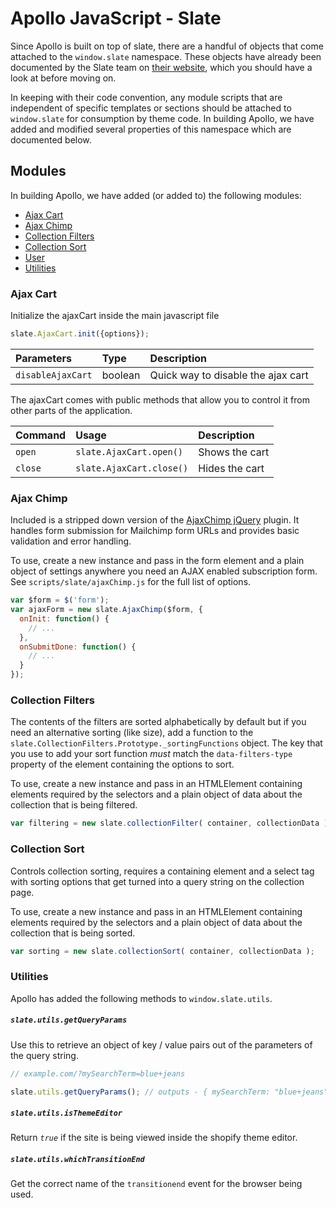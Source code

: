# Apollo JavaScript - Slate

Since Apollo is built on top of slate, there are a handful of objects that come attached to the `window.slate` namespace.  These objects have already been documented by the Slate team on [their website](https://shopify.github.io/slate/js-examples/), which you should have a look at before moving on.

In keeping with their code convention, any module scripts that are independent of specific templates or sections should be attached to `window.slate` for consumption by theme code.  In building Apollo, we have added and modified several properties of this namespace which are documented below.

## Modules

In building Apollo, we have added (or added to) the following modules:

- [Ajax Cart](#ajax-cart)
- [Ajax Chimp](#ajax-chimp)
- [Collection Filters](#collection-filters)
- [Collection Sort](#collection-sort)
- [User](#user)
- [Utilities](#utilities)

### Ajax Cart

Initialize the ajaxCart inside the main javascript file

```javascript
slate.AjaxCart.init({options});
```

| Parameters         | Type          | Description   |
| :----------------- | :------------ | :------------ |
| `disableAjaxCart`  | boolean | Quick way to disable the ajax cart |

The ajaxCart comes with public methods that allow you to control it from other parts of the application.

| Command        | Usage          | Description   |
| :----------------- | :------------ | :------------ |
| `open`  | `slate.AjaxCart.open()`  | Shows the cart |
| `close` | `slate.AjaxCart.close()` | Hides the cart |

### Ajax Chimp

Included is a stripped down version of the [AjaxChimp jQuery](https://github.com/scdoshi/jquery-ajaxchimp) plugin.  It handles form submission for Mailchimp form URLs and provides basic validation and error handling.

To use, create a new instance and pass in the form element and a plain object of settings anywhere you need an AJAX enabled subscription form.  See `scripts/slate/ajaxChimp.js` for the full list of options.

```javascript
var $form = $('form');
var ajaxForm = new slate.AjaxChimp($form, {
  onInit: function() {
    // ...
  },
  onSubmitDone: function() {
    // ...
  }
});
```

### Collection Filters

The contents of the filters are sorted alphabetically by default but if you need an alternative sorting (like size), add a function to the `slate.CollectionFilters.Prototype._sortingFunctions` object.  The key that you use to add your sort function _must_ match the `data-filters-type` property of the element containing the options to sort.

To use, create a new instance and pass in an HTMLElement containing elements required by the selectors and a plain object of data about the collection that is being filtered.

```javascript
var filtering = new slate.collectionFilter( container, collectionData );
```

### Collection Sort

Controls collection sorting, requires a containing element and a select tag with sorting options that get turned into a query string on the collection page.

To use, create a new instance and pass in an HTMLElement containing elements required by the selectors and a plain object of data about the collection that is being sorted.

```javascript
var sorting = new slate.collectionSort( container, collectionData );
``` 

### Utilities

Apollo has added the following methods to `window.slate.utils`.

##### `slate.utils.getQueryParams`

Use this to retrieve an object of key / value pairs out of the parameters of the query string.

```javascript
// example.com/?mySearchTerm=blue+jeans

slate.utils.getQueryParams(); // outputs - { mySearchTerm: "blue+jeans" }
```

##### `slate.utils.isThemeEditor`

Return *`true`* if the site is being viewed inside the shopify theme editor.

##### `slate.utils.whichTransitionEnd`

Get the correct name of the `transitionend` event for the browser being used.

